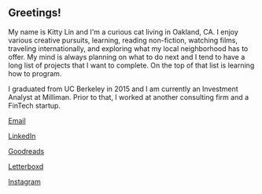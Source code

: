 ## Greetings!

My name is Kitty Lin and I'm a curious cat living in Oakland, CA. I enjoy various creative pursuits, learning, reading non-fiction, watching films, traveling internationally, and exploring what my local neighborhood has to offer. My mind is always planning on what to do next and I tend to have a long list of projects that I want to complete. On the top of that list is learning how to program.

I graduated from UC Berkeley in 2015 and I am currently an Investment Analyst at Milliman. Prior to that, I worked at another consulting firm and a FinTech startup. 




[Email](kittylin1994@gmail.com)

[LinkedIn](https://www.linkedin.com/in/kittylin626/)

[Goodreads](https://www.goodreads.com/kittylin626)

[Letterboxd](https://letterboxd.com/keetylin/)

[Instagram](https://www.instagram.com/il.conformista/)


